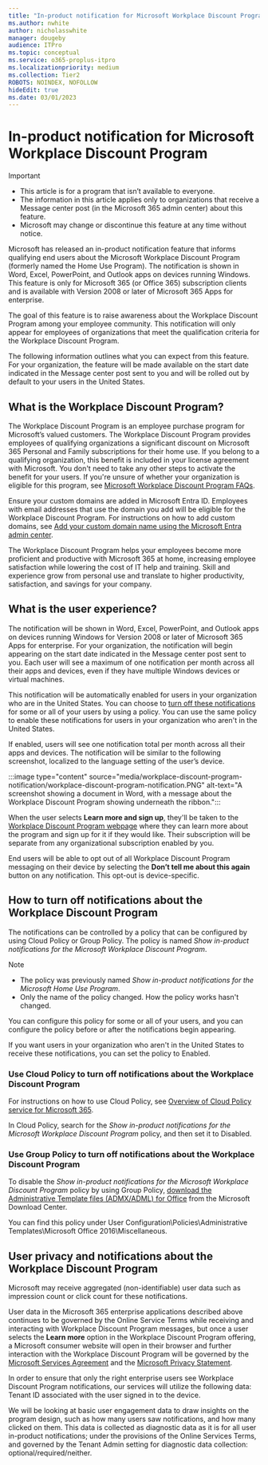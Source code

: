 ```yaml
---
title: "In-product notification for Microsoft Workplace Discount Program"
ms.author: nwhite
author: nicholasswhite
manager: dougeby
audience: ITPro
ms.topic: conceptual
ms.service: o365-proplus-itpro
ms.localizationpriority: medium
ms.collection: Tier2
ROBOTS: NOINDEX, NOFOLLOW
hideEdit: true
ms.date: 03/01/2023
---
```


# In-product notification for Microsoft Workplace Discount Program

> [!IMPORTANT]
> - This article is for a program that isn’t available to everyone. 
> - The information in this article applies only to organizations that receive a Message center post (in the Microsoft 365 admin center) about this feature.
> - Microsoft may change or discontinue this feature at any time without notice.

Microsoft has released an in-product notification feature that informs qualifying end users about the Microsoft Workplace Discount Program (formerly named the Home Use Program). The notification is shown in Word, Excel, PowerPoint, and Outlook apps on devices running Windows. This feature is only for Microsoft 365 (or Office 365) subscription clients and is available with Version 2008 or later of Microsoft 365 Apps for enterprise.

The goal of this feature is to raise awareness about the Workplace Discount Program among your employee community. This notification will only appear for employees of organizations that meet the qualification criteria for the Workplace Discount Program.

The following information outlines what you can expect from this feature. For your organization, the feature will be made available on the start date indicated in the Message center post sent to you and will be rolled out by default to your users in the United States.

## What is the Workplace Discount Program?

The Workplace Discount Program is an employee purchase program for Microsoft’s valued customers. The Workplace Discount Program provides employees of qualifying organizations a significant discount on Microsoft 365 Personal and Family subscriptions for their home use. If you belong to a qualifying organization, this benefit is included in your license agreement with Microsoft. You don't need to take any other steps to activate the benefit for your users. If you're unsure of whether your organization is eligible for this program, see [Microsoft Workplace Discount Program FAQs](https://www.microsoft.com/workplace-discount-program/faq).

Ensure your custom domains are added in Microsoft Entra ID. Employees with email addresses that use the domain you add will be eligible for the Workplace Discount Program. For instructions on how to add custom domains, see [Add your custom domain name using the Microsoft Entra admin center](/azure/active-directory/fundamentals/add-custom-domain).

The Workplace Discount Program helps your employees become more proficient and productive with Microsoft 365 at home, increasing employee satisfaction while lowering the cost of IT help and training. Skill and experience grow from personal use and translate to higher productivity, satisfaction, and savings for your company.

## What is the user experience?

The notification will be shown in Word, Excel, PowerPoint, and Outlook apps on devices running Windows for Version 2008 or later of Microsoft 365 Apps for enterprise. For your organization, the notification will begin appearing on the start date indicated in the Message center post sent to you. Each user will see a maximum of one notification per month across all their apps and devices, even if they have multiple Windows devices or virtual machines.

This notification will be automatically enabled for users in your organization who are in the United States. You can choose to [turn off these notifications](#how-to-turn-off-notifications-about-the-workplace-discount-program) for some or all of your users by using a policy. You can use the same policy to enable these notifications for users in your organization who aren't in the United States.

If enabled, users will see one notification total per month across all their apps and devices. The notification will be similar to the following screenshot, localized to the language setting of the user’s device.

:::image type="content" source="media/workplace-discount-program-notification/workplace-discount-program-notification.PNG" alt-text="A screenshot showing a document in Word, with a message about the Workplace Discount Program showing underneath the ribbon.":::

When the user selects **Learn more and sign up**, they'll be taken to the [Workplace Discount Program webpage](https://www.microsoft.com/workplace-discount-program) where they can learn more about the program and sign up for it if they would like. Their subscription will be separate from any organizational subscription enabled by you.

End users will be able to opt out of all Workplace Discount Program messaging on their device by selecting the **Don’t tell me about this again** button on any notification. This opt-out is device-specific.

## How to turn off notifications about the Workplace Discount Program

The notifications can be controlled by a policy that can be configured by using Cloud Policy or Group Policy. The policy is named *Show in-product notifications for the Microsoft Workplace Discount Program*.

> [!NOTE]
> - The policy was previously named *Show in-product notifications for the Microsoft Home Use Program*. 
> - Only the name of the policy changed. How the policy works hasn't changed.

You can configure this policy for some or all of your users, and you can configure the policy before or after the notifications begin appearing.

If you want users in your organization who aren't in the United States to receive these notifications, you can set the policy to Enabled.

### Use Cloud Policy to turn off notifications about the Workplace Discount Program

For instructions on how to use Cloud Policy, see [Overview of Cloud Policy service for Microsoft 365](../../admin-center/overview-cloud-policy.md).

In Cloud Policy, search for the *Show in-product notifications for the Microsoft Workplace Discount Program* policy, and then set it to Disabled.

### Use Group Policy to turn off notifications about the Workplace Discount Program

To disable the *Show in-product notifications for the Microsoft Workplace Discount Program* policy by using Group Policy, [download the Administrative Template files (ADMX/ADML) for Office](https://www.microsoft.com/download/details.aspx?id=49030) from the Microsoft Download Center.

You can find this policy under User Configuration\Policies\Administrative Templates\Microsoft Office 2016\Miscellaneous.

## User privacy and notifications about the Workplace Discount Program

Microsoft may receive aggregated (non-identifiable) user data such as impression count or click count for these notifications.

User data in the Microsoft 365 enterprise applications described above continues to be governed by the Online Service Terms while receiving and interacting with Workplace Discount Program messages, but once a user selects the **Learn more** option in the Workplace Discount Program offering, a Microsoft consumer website will open in their browser and further interaction with the Workplace Discount Program will be governed by the [Microsoft Services Agreement](https://www.microsoft.com/servicesagreement) and the [Microsoft Privacy Statement](https://www.microsoft.com/privacy/privacystatement).

In order to ensure that only the right enterprise users see Workplace Discount Program notifications, our services will utilize the following data: Tenant ID associated with the user signed in to the device.

We will be looking at basic user engagement data to draw insights on the program design, such as how many users saw notifications, and how many clicked on them. This data is collected as diagnostic data as it is for all user in-product notifications; under the provisions of the Online Services Terms, and governed by the Tenant Admin setting for diagnostic data collection: optional/required/neither.
